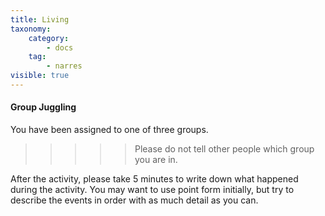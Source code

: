 ```yaml
---
title: Living
taxonomy:
    category:
        - docs
    tag:
        - narres
visible: true
---
```

#### Group Juggling

You have been assigned to one of three groups.

>>>>> Please do not tell other people which group you are in.

After the activity, please take 5 minutes to write down what happened during the activity. You may want to use point form initially, but try to describe the events in order with as much detail as you can.
